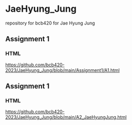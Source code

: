 # JaeHyung_Jung
repository for bcb420 for Jae Hyung Jung

## Assignment 1
### HTML

https://github.com/bcb420-2023/JaeHyung_Jung/blob/main/Assignment1/A1.html

## Assignment 1
### HTML

https://github.com/bcb420-2023/JaeHyung_Jung/blob/main/A2_JaeHyungJung.html